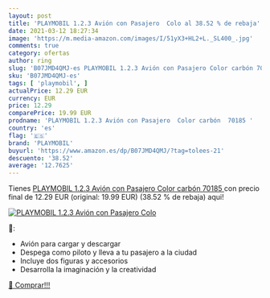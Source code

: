 ```yaml
---
layout: post
title: 'PLAYMOBIL 1.2.3 Avión con Pasajero  Colo al 38.52 % de rebaja'
date: 2021-03-12 18:27:34
image: 'https://m.media-amazon.com/images/I/51yX3+HL2+L._SL400_.jpg'
comments: true
category: ofertas
author: ring
slug: 'B07JMD4QMJ-es PLAYMOBIL 1.2.3 Avión con Pasajero Color carbón 70185'
sku: 'B07JMD4QMJ-es'
tags: [ 'playmobil', ]
actualPrice: 12.29 EUR
currency: EUR
price: 12.29
comparePrice: 19.99 EUR
prodname: 'PLAYMOBIL 1.2.3 Avión con Pasajero  Color carbón  70185 '
country: 'es'
flag: '🇪🇸'
brand: 'PLAYMOBIL'
buyurl: 'https://www.amazon.es/dp/B07JMD4QMJ/?tag=tolees-21'
descuento: '38.52'
average: '12.7625'
---
```


Tienes [PLAYMOBIL 1.2.3 Avión con Pasajero  Color carbón  70185 ](https://www.amazon.es/dp/B07JMD4QMJ/?tag=tolees-21) con precio final de  12.29 EUR (original: 19.99 EUR) (38.52 %  de rebaja) aqui!

[![PLAYMOBIL 1.2.3 Avión con Pasajero  Colo](https://m.media-amazon.com/images/I/51yX3+HL2+L._SL400_.jpg)](https://www.amazon.es/dp/B07JMD4QMJ/?tag=tolees-21)

🔎:

- Avión para cargar y descargar
- Despega como piloto y lleva a tu pasajero a la ciudad
- Incluye dos figuras y accesorios
- Desarrolla la imaginación y la creatividad

[🛒 Comprar!!!](https://www.amazon.es/dp/B07JMD4QMJ/?tag=tolees-21)
